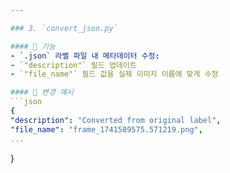 ```yaml
---

### 3. `convert_json.py`

#### 📌 기능
- `.json` 라벨 파일 내 메타데이터 수정:
- `"description"` 필드 업데이트
- `"file_name"` 필드 값을 실제 이미지 이름에 맞게 수정

#### 📂 변경 예시
```json
{
"description": "Converted from original label",
"file_name": "frame_1741589575.571219.png",
...
```

}
